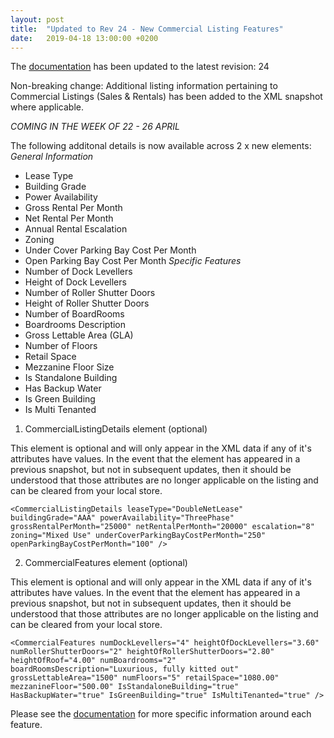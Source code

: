 ```yaml
---
layout: post
title:  "Updated to Rev 24 - New Commercial Listing Features"
date:   2019-04-18 13:00:00 +0200
---
```

The [documentation](/FeedStoreAPI/docs) has been updated to the latest revision: 24

Non-breaking change: Additional listing information pertaining to Commercial Listings (Sales & Rentals) has been added to the XML snapshot where applicable.

*COMING IN THE WEEK OF 22 - 26 APRIL*

The following additonal details is now available across 2 x new elements:
*General Information*
- Lease Type
- Building Grade
- Power Availability
- Gross Rental Per Month
- Net Rental Per Month
- Annual Rental Escalation
- Zoning
- Under Cover Parking Bay Cost Per Month
- Open Parking Bay Cost Per Month
*Specific Features*
- Number of Dock Levellers
- Height of Dock Levellers
- Number of Roller Shutter Doors
- Height of Roller Shutter Doors
- Number of BoardRooms
- Boardrooms Description
- Gross Lettable Area (GLA)
- Number of Floors
- Retail Space
- Mezzanine Floor Size
- Is Standalone Building
- Has Backup Water
- Is Green Building
- Is Multi Tenanted

1. CommercialListingDetails element (optional)
   
This element is optional and will only appear in the XML data if any of it's attributes have values. In the event that the element has appeared in a previous snapshot, but not in subsequent updates, then it should be understood that those attributes are no longer applicable on the listing and can be cleared from your local store.

```
<CommercialListingDetails leaseType="DoubleNetLease" buildingGrade="AAA" powerAvailability="ThreePhase" grossRentalPerMonth="25000" netRentalPerMonth="20000" escalation="8" zoning="Mixed Use" underCoverParkingBayCostPerMonth="250" openParkingBayCostPerMonth="100" />
```


2. CommercialFeatures element (optional)
   
This element is optional and will only appear in the XML data if any of it's attributes have values. In the event that the element has appeared in a previous snapshot, but not in subsequent updates, then it should be understood that those attributes are no longer applicable on the listing and can be cleared from your local store.

```
<CommercialFeatures numDockLevellers="4" heightOfDockLevellers="3.60" numRollerShutterDoors="2" heightOfRollerShutterDoors="2.80" heightOfRoof="4.00" numBoardrooms="2" boardRoomsDescription="Luxurious, fully kitted out" grossLettableArea="1500" numFloors="5" retailSpace="1080.00" mezzanineFloor="500.00" IsStandaloneBuilding="true" HasBackupWater="true" IsGreenBuilding="true" IsMultiTenanted="true" />
```

Please see the [documentation](/FeedStoreAPI/docs) for more specific information around each feature.

